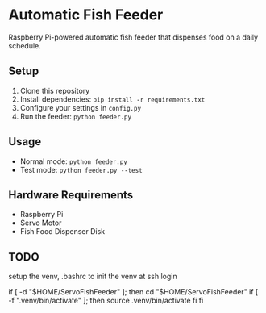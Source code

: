 # Automatic Fish Feeder

Raspberry Pi-powered automatic fish feeder that dispenses food on a daily schedule.

## Setup

1. Clone this repository
2. Install dependencies: `pip install -r requirements.txt`
3. Configure your settings in `config.py`
4. Run the feeder: `python feeder.py`

## Usage

- Normal mode: `python feeder.py`
- Test mode: `python feeder.py --test`

## Hardware Requirements

- Raspberry Pi
- Servo Motor
- Fish Food Dispenser Disk


## TODO

setup the venv, .bashrc to init the venv at ssh login

if [ -d "$HOME/ServoFishFeeder" ]; then
    cd "$HOME/ServoFishFeeder"
    if [ -f ".venv/bin/activate" ]; then
        source .venv/bin/activate
    fi
fi
